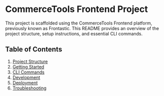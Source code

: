 # CommerceTools Frontend Project

This project is scaffolded using the CommerceTools Frontend platform, previously known as Frontastic. 
This README provides an overview of the project structure, setup instructions, and essential CLI commands.

## Table of Contents

1. [Project Structure](#project-structure)
2. [Getting Started](#getting-started)
3. [CLI Commands](#cli-commands)
4. [Development](#development)
5. [Deployment](#deployment)
6. [Troubleshooting](#troubleshooting)

